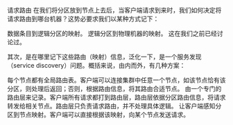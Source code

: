 请求路由
在我们将分区放到节点上去后，当客户端请求到来时，我们如何决定将请求路由到哪台机器？这势必要求我们以某种方式记下：

数据条目到逻辑分区的映射。
逻辑分区到物理机器的映射。
这在我们之前已经讨论过。

其次，是在哪里记下这些路由（映射）信息，泛化一下，是一个服务发现（service discovery）问题。概括来说，由内而外，有几种方案：

每个节点都有全局路由表。客户端可以连接集群中任意一个节点，如该节点恰有该分区，则处理后返回；否则，根据路由信息，将其路由合适节点。
由一个专门的路由层来记录。客户端所有请求都打到路由层，路由层依据分区路由信息，将请求转发给相关节点。路由层只负责请求路由，并不处理具体逻辑。
让客户端感知分区到节点映射。客户端可以直接根据该映射，向某个节点发送请求。
